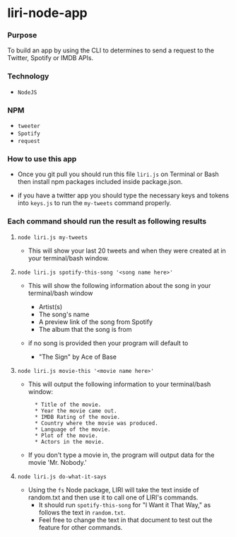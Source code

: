 # liri-node-app

### Purpose
To build an app by using the CLI to determines to send a request to the Twitter, Spotify or IMDB APIs. 


### Technology
 * `NodeJS`

### NPM
* `tweeter`
* `Spotify`
* `request`

### How to use this app
 * Once you git pull you should run this file `liri.js` on Terminal or Bash then install npm packages included inside    package.json.
 
 * if you have a twitter app you should type the necessary keys and tokens into `keys.js` to run the `my-tweets` command properly.
 
### Each command should run the result as following results

1. `node liri.js my-tweets`

   * This will show your last 20 tweets and when they were created at in your terminal/bash window.

2. `node liri.js spotify-this-song '<song name here>'`

   * This will show the following information about the song in your terminal/bash window
     * Artist(s)
     * The song's name
     * A preview link of the song from Spotify
     * The album that the song is from

   * if no song is provided then your program will default to
     * "The Sign" by Ace of Base

3. `node liri.js movie-this '<movie name here>'`

   * This will output the following information to your terminal/bash window:

     ```
       * Title of the movie.
       * Year the movie came out.
       * IMDB Rating of the movie.
       * Country where the movie was produced.
       * Language of the movie.
       * Plot of the movie.
       * Actors in the movie.
     ```

   * If you don't type a movie in, the program will output data for the movie 'Mr. Nobody.'

4. `node liri.js do-what-it-says`
   * Using the `fs` Node package, LIRI will take the text inside of random.txt and then use it to call one of LIRI's commands.
     * It should run `spotify-this-song` for "I Want it That Way," as follows the text in `random.txt`.
     * Feel free to change the text in that document to test out the feature for other commands.